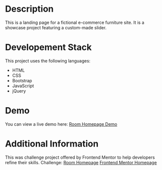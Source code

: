 # Description
This is a landing page for a fictional e-commerce furniture site. It is a showcase project featuring a custom-made slider.

# Developement Stack
This project uses the following languages:
* HTML
* CSS
* Bootstrap
* JavaScript
* jQuery

# Demo 
You can view a live demo here: [Room Homepage Demo](https://carmengv.github.io/FurnitureECommerce/index.html)

# Additional Information
This was challenge project offered by Frontend Mentor to help developers refine their skills. 
Challenge: [Room Homepage](https://www.frontendmentor.io/challenges/room-homepage-BtdBY_ENq)
[Frontend Mentor Homepage](https://www.frontendmentor.io)
